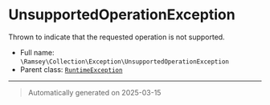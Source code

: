 
# UnsupportedOperationException

Thrown to indicate that the requested operation is not supported.



* Full name: `\Ramsey\Collection\Exception\UnsupportedOperationException`
* Parent class: [`RuntimeException`](../../../RuntimeException.md)






***
> Automatically generated on 2025-03-15
